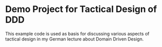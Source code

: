 Demo Project for Tactical Design of DDD
===========

This example code is used as basis for discussing various aspects of tactical design in my German lecture about Domain Driven Design.